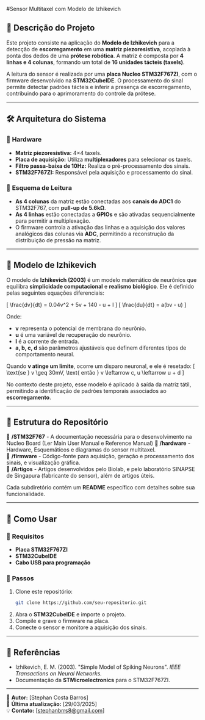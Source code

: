 #Sensor Multitaxel com Modelo de Izhikevich

## 📌 **Descrição do Projeto**
Este projeto consiste na aplicação do **Modelo de Izhikevich** para a detecção de **escorregamento** em uma **matriz piezoresistiva**, acoplada à ponta dos dedos de uma **prótese robótica**. A matriz é composta por **4 linhas e 4 colunas**, formando um total de **16 unidades tácteis (taxels)**.

A leitura do sensor é realizada por uma **placa Nucleo STM32F767ZI**, com o firmware desenvolvido na **STM32CubeIDE**. O processamento do sinal permite detectar padrões tácteis e inferir a presença de escorregamento, contribuindo para o aprimoramento do controle da prótese.

---

## 🛠 **Arquitetura do Sistema**
### 🔹 **Hardware**
- **Matriz piezoresistiva:** 4×4 taxels.
- **Placa de aquisição:** Utiliza **multiplexadores** para selecionar os taxels.
- **Filtro passa-baixa de 10Hz:** Realiza o pré-processamento dos sinais.
- **STM32F767ZI:** Responsável pela aquisição e processamento do sinal.

### 🔹 **Esquema de Leitura**
- **As 4 colunas** da matriz estão conectadas aos **canais do ADC1** do STM32F767, com **pull-up de 5.6kΩ**.
- **As 4 linhas** estão conectadas a **GPIOs** e são ativadas sequencialmente para permitir a multiplexação.
- O firmware controla a ativação das linhas e a aquisição dos valores analógicos das colunas via **ADC**, permitindo a reconstrução da distribuição de pressão na matriz.

---

## 🧠 **Modelo de Izhikevich**
O modelo de **Izhikevich (2003)** é um modelo matemático de neurônios que equilibra **simplicidade computacional** e **realismo biológico**. Ele é definido pelas seguintes equações diferenciais:

\[ \frac{dv}{dt} = 0.04v^2 + 5v + 140 - u + I \]
\[ \frac{du}{dt} = a(bv - u) \]

Onde:
- **v** representa o potencial de membrana do neurônio.
- **u** é uma variável de recuperação do neurônio.
- **I** é a corrente de entrada.
- **a, b, c, d** são parâmetros ajustáveis que definem diferentes tipos de comportamento neural.

Quando **v atinge um limite**, ocorre um disparo neuronal, e ele é resetado:
\[ \text{se } v \geq 30mV, \text{ então } v \leftarrow c, u \leftarrow u + d \]

No contexto deste projeto, esse modelo é aplicado à saída da matriz tátil, permitindo a identificação de padrões temporais associados ao **escorregamento**.

---

## 📂 **Estrutura do Repositório**
📁 **/STM32F767** - A documentação necessária para o desenvolvimento na Nucleo Board (Ler Main User Manual e Reference Manual)
📁 **/hardware** - Hardware, Esquemáticos e diagramas do sensor multitaxel.  
📁 **/firmware** - Código-fonte para aquisição, geração e processamento dos sinais, e visualização gráfica.  
📁 **/Artigos** - Artigos desenvolvidos pelo Biolab, e pelo laboratório SINAPSE de Singapura (fabricante do sensor), além de artigos úteis.  

Cada subdiretório contém um **README** específico com detalhes sobre sua funcionalidade.

---

## 🚀 **Como Usar**
### 📌 **Requisitos**
- **Placa STM32F767ZI**
- **STM32CubeIDE**
- **Cabo USB para programação**

### 🔧 **Passos**
1. Clone este repositório:  
   ```bash
   git clone https://github.com/seu-repositorio.git
   ```
2. Abra o **STM32CubeIDE** e importe o projeto.
3. Compile e grave o firmware na placa.
4. Conecte o sensor e monitore a aquisição dos sinais.

---

## 📜 **Referências**
- Izhikevich, E. M. (2003). "Simple Model of Spiking Neurons". _IEEE Transactions on Neural Networks._
- Documentação da **STMicroelectronics** para o STM32F767ZI.

---

📌 **Autor:** [Stephan Costa Barros]  
📅 **Última atualização:** [29/03/2025]  
💡 **Contato:** [stephanbrrs8@gmail.com]


